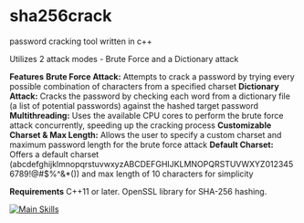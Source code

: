 # sha256crack
password cracking tool written in c++

Utilizes 2 attack modes - Brute Force and a Dictionary attack

**Features**
**Brute Force Attack:** Attempts to crack a password by trying every possible combination of characters from a specified charset
**Dictionary Attack:** Cracks the password by checking each word from a dictionary file (a list of potential passwords) against the hashed target password
**Multithreading:** Uses the available CPU cores to perform the brute force attack concurrently, speeding up the cracking process
**Customizable Charset & Max Length:** Allows the user to specify a custom charset and maximum password length for the brute force attack
**Default Charset:** Offers a default charset (abcdefghijklmnopqrstuvwxyzABCDEFGHIJKLMNOPQRSTUVWXYZ0123456789!@#$%^&*()) and max length of 10 characters for simplicity

**Requirements**
C++11 or later.
OpenSSL library for SHA-256 hashing.

[![Main Skills](https://skillicons.dev/icons?i=cpp)](https://skillicons.dev)
